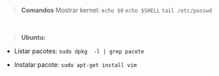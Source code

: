 > **Comandos**
Mostrar kernel: ```echo $0```
``````echo $SHELL``````
```tail /etc/passwd```
<br>


> **Ubuntu:**
* Listar pacotes: ```sudo dpkg  -l | grep pacote```

* Instalar pacote: ```sudo apt-get install vim```
